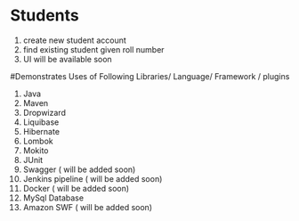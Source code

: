 # Students
1. create new student account
2. find existing student given roll number 
3. UI will be available soon 

#Demonstrates Uses of Following Libraries/ Language/ Framework / plugins  
1. Java
2. Maven
3. Dropwizard
4. Liquibase
5. Hibernate
6. Lombok
7. Mokito
8. JUnit
9. Swagger ( will be added soon)
10. Jenkins pipeline ( will be added soon)
11. Docker ( will be added soon)
12. MySql Database
13. Amazon SWF ( will be added soon)
